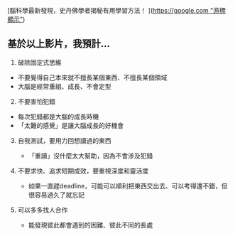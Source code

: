 [腦科學最新發現，史丹佛學者揭秘有用學習方法！ ]([https://google.com "游標顯示"](https://www.youtube.com/watch?v=DgbSc6Ys710))
## 基於以上影片，我預計...
1. 破除固定式思維
  - 不要覺得自己本來就不擅長某個東西、不擅長某個領域
  - 大腦是經常重組、成長、不會定型
    
2. 不要害怕犯錯
  - 每次犯錯都是大腦的成長時機
  - 「太難的感覺」是讓大腦成長的好機會
    
3. 自我測試，要用力回想讀過的東西
   - 「重讀」沒什麼太大幫助，因為不會涉及犯錯
    
4. 不要求快、追求短期成效，要重視深度和靈活度
   - 如果一直趕deadline，可能可以順利把東西交出去、可以考得還不錯，但很容易過久了就忘記
     
5. 可以多多找人合作
   - 能發現彼此都會遇到的困難、彼此不同的長處
